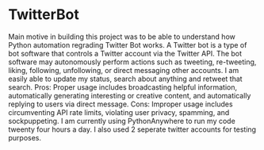 # TwitterBot
Main motive in building this project was to be able to understand how Python automation regrading Twitter Bot works.
A Twitter bot is a type of bot software that controls a Twitter account via the Twitter API.
The bot software may autonomously perform actions such as tweeting, re-tweeting, liking, following, unfollowing, or direct messaging other accounts.
I am easily able to update my status, search about anything and retweet that search.
  Pros: Proper usage includes broadcasting helpful information, automatically generating interesting or creative content, and automatically replying to users via direct message.
  Cons: Improper usage includes circumventing API rate limits, violating user privacy, spamming, and sockpuppeting.
I am currently using PythonAnywhere to run my code tweenty four hours a day.
I also used 2 seperate twitter accounts for testing purposes.

